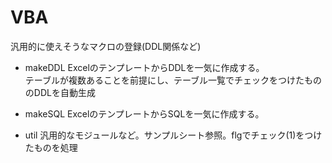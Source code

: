 # VBA

汎用的に使えそうなマクロの登録(DDL関係など)

- makeDDL
    ExcelのテンプレートからDDLを一気に作成する。<br>
    テーブルが複数あることを前提にし、テーブル一覧でチェックをつけたもののDDLを自動生成

- makeSQL
    ExcelのテンプレートからSQLを一気に作成する。<br>

- util
    汎用的なモジュールなど。サンプルシート参照。flgでチェック(1)をつけたものを処理